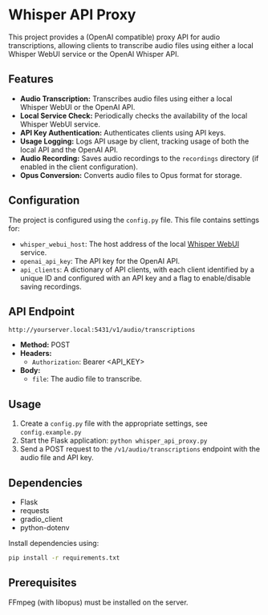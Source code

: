 # Whisper API Proxy

This project provides a (OpenAI compatible) proxy API for audio transcriptions, allowing clients to transcribe audio files using either a local Whisper WebUI service or the OpenAI Whisper API.

## Features

*   **Audio Transcription:** Transcribes audio files using either a local Whisper WebUI or the OpenAI API.
*   **Local Service Check:** Periodically checks the availability of the local Whisper WebUI service.
*   **API Key Authentication:** Authenticates clients using API keys.
*   **Usage Logging:** Logs API usage by client, tracking usage of both the local API and the OpenAI API.
*   **Audio Recording:** Saves audio recordings to the `recordings` directory (if enabled in the client configuration).
*   **Opus Conversion:** Converts audio files to Opus format for storage.

## Configuration

The project is configured using the `config.py` file. This file contains settings for:

*   `whisper_webui_host`: The host address of the local [Whisper WebUI](https://github.com/jhj0517/Whisper-WebUI) service.
*   `openai_api_key`: The API key for the OpenAI API.
*   `api_clients`: A dictionary of API clients, with each client identified by a unique ID and configured with an API key and a flag to enable/disable saving recordings.

## API Endpoint

`http://yourserver.local:5431/v1/audio/transcriptions`

*   **Method:** POST
*   **Headers:**
    *   `Authorization`: Bearer <API\_KEY>
*   **Body:**
    *   `file`: The audio file to transcribe.

## Usage

1.  Create a `config.py` file with the appropriate settings, see `config.example.py`
2.  Start the Flask application: `python whisper_api_proxy.py`
3.  Send a POST request to the `/v1/audio/transcriptions` endpoint with the audio file and API key.

## Dependencies

*   Flask
*   requests
*   gradio\_client
*   python-dotenv

Install dependencies using:

```bash
pip install -r requirements.txt
```

## Prerequisites

FFmpeg (with libopus) must be installed on the server.
